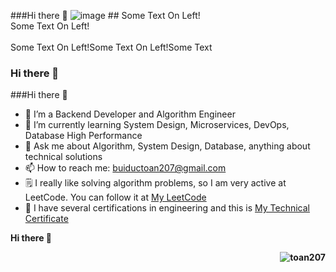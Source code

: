 
###Hi there 👋  ![image](https://komarev.com/ghpvc/?username=toan207&label=Profile%20views&color=0e75b6&style=flat) ## Some Text On Left!<br>Some Text On Left!<br><br>Some Text On Left!Some Text On Left!Some Text
<div style="clear: both;">
  <div style="float: right; margin-right 1em;">
    <img src="https://komarev.com/ghpvc/?username=toan207&label=Profile%20views&color=0e75b6&style=flat" alt="">
  </div>
  <div>
    <h3>Hi there 👋</h3>
  </div>
</div>

###Hi there 👋

- 🔭 I’m a Backend Developer and Algorithm Engineer
- 🌱 I’m currently learning System Design, Microservices, DevOps, Database High Performance
- 💬 Ask me about Algorithm, System Design, Database, anything about technical solutions
- 📫 How to reach me: buiductoan207@gmail.com
- 🗒 I really like solving algorithm problems, so I am very active at LeetCode. You can follow it at [My LeetCode](https://leetcode.com/u/toan207/)
- 🏅 I have several certifications in engineering and this is [My Technical Certificate](https://github.com/toan207/My-Certificate)

<p align="left"> <b>Hi there<b> 👋</p>
<img style="float: right;" src="https://komarev.com/ghpvc/?username=toan207&label=Profile%20views&color=0e75b6&style=flat" alt="toan207" > 
